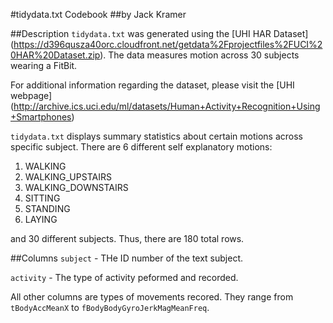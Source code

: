 #tidydata.txt Codebook
##by Jack Kramer

##Description
`tidydata.txt` was generated using the [UHI HAR Dataset] (https://d396qusza40orc.cloudfront.net/getdata%2Fprojectfiles%2FUCI%20HAR%20Dataset.zip). The data measures motion across 30 subjects wearing a FitBit.

For additional information regarding the dataset, please visit the [UHI webpage] (http://archive.ics.uci.edu/ml/datasets/Human+Activity+Recognition+Using+Smartphones)

`tidydata.txt` displays summary statistics about certain motions across specific subject. There are 6 different self explanatory motions:

1. WALKING
2. WALKING_UPSTAIRS
3. WALKING_DOWNSTAIRS
4. SITTING
5. STANDING
6. LAYING

and 30 different subjects. Thus, there are 180 total rows. 

##Columns
`subject` - THe ID number of the text subject. 

`activity` - The type of activity peformed and recorded.

All other columns are types of movements recored. They range from `tBodyAccMeanX` to `fBodyBodyGyroJerkMagMeanFreq`.
